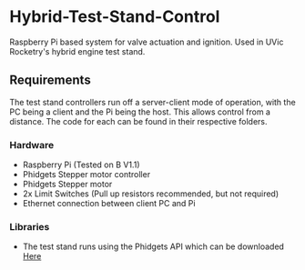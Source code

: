 # Hybrid-Test-Stand-Control
Raspberry Pi based system for valve actuation and ignition. Used in UVic Rocketry's hybrid engine test stand.
## Requirements
The test stand controllers run off a server-client mode of operation, with the PC being a client and the Pi being the host. This allows control from a distance. The code for each can be found in their respective folders.

### Hardware
* Raspberry Pi (Tested on B V1.1)
* Phidgets Stepper motor controller
* Phidgets Stepper motor
* 2x Limit Switches (Pull up resistors recommended, but not required)
* Ethernet connection between client PC and Pi

### Libraries
* The test stand runs using the Phidgets API which can be downloaded [Here](https://www.phidgets.com/docs/Language_-_Python#Libraries "Phidgets Python How-To")
